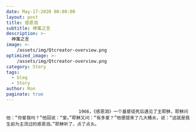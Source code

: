 ```yaml
---
date: May-17-2020 00:00:00
layout: post
title: 感恩泪
subtitle: 神寓之言
description: >-
  神寓之言
image: >-
    /assets/img/Qtcreator-overview.png
optimized_image: >-
    /assets/img/Qtcreator-overview.png
category: Story
tags:
  - blog
  - Story
author: Ron
paginate: true
---
```


							　　1966，《感恩泪》一个基督徒死后遇见了主耶稣，耶稣问他：“你爱我吗？”他回说：“爱。”耶稣又问：“有多爱？”他便提来了几大桶水，说：“这就是我生前为主流过的感恩泪。”耶稣听了，点了点头。
							
							
						